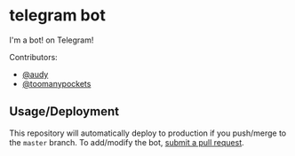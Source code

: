# telegram bot

I'm a bot! on Telegram!

Contributors:

* [@audy](https://github.com/audy)
* [@toomanypockets](https://github.com/toomanypockets)

## Usage/Deployment

This repository will automatically deploy to production if you push/merge to
the `master` branch. To add/modify the bot, [submit a pull
request](https://github.com/audy/telegram-bot/pull/new/master).

